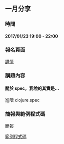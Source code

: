 ## 一月分享

### 時間

#### 2017/01/23 19:00 - 22:00

### 報名頁面

[詳情](https://www.meetup.com/Clojure-tw/events/236234639/)

### 講題內容

#### 關於 spec，我說的其實是...

進階 clojure.spec

### 簡報與範例程式碼

[簡報](https://lovecankill.com/talks/advanced-spec/advanced-spec.html)

[範例程式碼](https://github.com/cataska/spec-talks/blob/master/src/spec_talks/advanced.clj)
